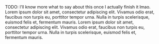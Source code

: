TODO: I’ll know more what to say about this once I actually finish it lmao. 
Lorem ipsum dolor sit amet, consectetur adipiscing elit. Vivamus odio erat, faucibus non turpis eu, porttitor tempor urna. Nulla in turpis scelerisque, euismod felis et, fermentum mauris. Lorem ipsum dolor sit amet, consectetur adipiscing elit. Vivamus odio erat, faucibus non turpis eu, porttitor tempor urna. Nulla in turpis scelerisque, euismod felis et, fermentum mauris.